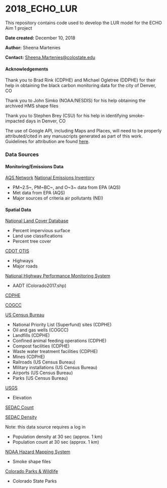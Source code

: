 # 2018_ECHO_LUR
This repository contains code used to develop the LUR model for the ECHO Aim 1 project

**Date created:** December 10, 2018

**Author:** Sheena Martenies

**Contact:** Sheena.Martenies@colostate.edu


#### Acknowledgements
Thank you to Brad Rink (CDPHE) and Michael Ogletree (DDPHE) for their help in obtaining the black carbon monitoring data for the city of Denver, CO

Thank you to John Simko (NOAA/NESDIS) for his help obtaining the archived HMS shape files

Thank you to Stephen Brey (CSU) for his help in identifying smoke-impacted days in Denver, CO

The use of Google API, including Maps and Places, will need to be properly attributed/cited in any manuscripts generated as part of this work. Guidelines for attribution are found [here](https://www.google.com/permissions/geoguidelines/). 


### Data Sources
#### Monitoring/Emissions Data
[AQS Network](https://aqs.epa.gov/aqsweb/airdata/download_files.html#Daily) 
[National Emissions Inventory](https://www.epa.gov/air-emissions-inventories/2014-national-emissions-inventory-nei-data)

- PM~2.5~, PM~BC~, and O~3~ data from EPA (AQS)
- Met data from EPA (AQS)
- Major sources of criteria air pollutants (NEI)

#### Spatial Data
[National Land Cover Database](https://www.mrlc.gov/data)

- Percent impervious surface 
- Land use classifications
- Percent tree cover

[CDOT OTIS](http://dtdapps.coloradodot.info/otis/catalog) 

- Highways 
- Major roads

[National Highway Performance Monitoring System](https://www.fhwa.dot.gov/policyinformation/hpms/shapefiles.cfm)  

- AADT (Colorado2017.shp)

[CDPHE](https://www.colorado.gov/pacific/cdphe/maps-and-spatial-data)

[COGCC](http://cogcc.state.co.us/data2.html#/downloads)

[US Census Bureau](https://www.census.gov/geo/maps-data/data/tiger-line.html)

- National Priority List (Superfund) sites (CDPHE)
- Oil and gas wells (COGCC)
- Landfills (CDPHE)
- Confined animal feeding operations (CDPHE)
- Compost facilities (CDPHE)
- Waste water treatment facilities (CDPHE)
- Mines (CDPHE)
- Railroads (US Census Bureau)
- Military installations (US Census Bureau)
- Airports (US Census Bureau)
- Parks (US Census Bureau)

[USGS](https://www.sciencebase.gov/catalog/item/581d0539e4b08da350d52552)

- Elevation

[SEDAC Count](http://sedac.ciesin.columbia.edu/data/set/gpw-v4-population-count-rev10)

[SEDAC Density](http://sedac.ciesin.columbia.edu/data/set/gpw-v4-population-density-rev10)

Note: this data source requires a log in

- Population density at 30 sec (approx. 1 km)
- Population count at 30 sec (approx. 1 km)

[NOAA Hazard Mapping System](https://www.ospo.noaa.gov/Products/land/hms.html)

- Smoke shape files

[Colorado Parks & Wildlife](https://www.arcgis.com/home/item.html?id=21466179657d4196a59441e414cc61f4)
- Colorado State Parks






